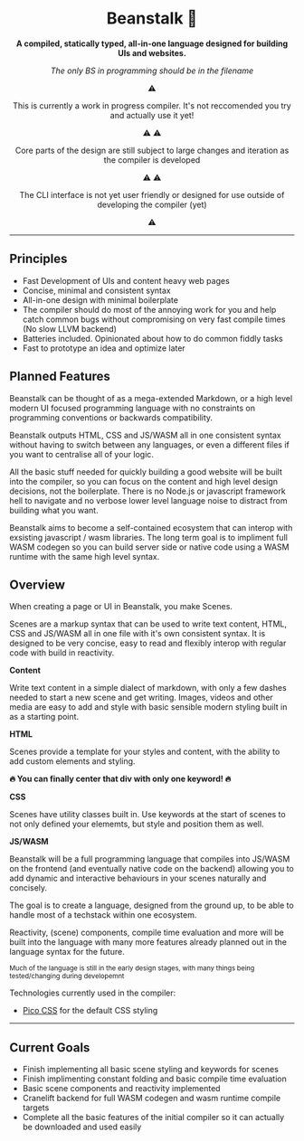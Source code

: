 <div align="center">

  <h1>Beanstalk 🌱</h1>

  <p>
    <strong>A compiled, statically typed, all-in-one language designed for building UIs and websites.</strong>
  </p>

  *The only BS in programming should be in the filename*

  ⚠️  <p>This is currently a work in progress compiler. It's not reccomended you try and actually use it yet!</p>  ⚠️
  ⚠️  <p>Core parts of the design are still subject to large changes and iteration as the compiler is developed</p>  ⚠️
  ⚠️  <p>The CLI interface is not yet user friendly or designed for use outside of developing the compiler (yet)</p>  ⚠️

</div>

---

## Principles
  - Fast Development of UIs and content heavy web pages
  - Concise, minimal and consistent syntax
  - All-in-one design with minimal boilerplate
  - The compiler should do most of the annoying work for you and help catch common bugs without compromising on very fast compile times (No slow LLVM backend)
  - Batteries included. Opinionated about how to do common fiddly tasks
  - Fast to prototype an idea and optimize later

## Planned Features
Beanstalk can be thought of as a mega-extended Markdown, or a high level modern UI focused programming language with no constraints on programming conventions or backwards compatibility.

Beanstalk outputs HTML, CSS and JS/WASM all in one consistent syntax without having to switch between any languages, or even a different files if you want to centralise all of your logic.

All the basic stuff needed for quickly building a good website will be built into the compiler, so you can focus on the content and high level design decisions, not the boilerplate. There is no Node.js or javascript framework hell to navigate and no verbose lower level language noise to distract from building what you want.

Beanstalk aims to become a self-contained ecosystem that can interop with exsisting javascript / wasm libraries. The long term goal is to impliment full WASM codegen so you can build server side or native code using a WASM runtime with the same high level syntax.

## Overview
When creating a page or UI in Beanstalk, you make Scenes.

Scenes are a markup syntax that can be used to write text content, HTML, CSS and JS/WASM all in one file with it's own consistent syntax. It is designed to be very concise, easy to read and flexibly interop with regular code with build in reactivity.

**Content**

Write text content in a simple dialect of markdown, with only a few dashes needed to start a new scene and get writing. Images, videos and other media are easy to add and style with basic sensible modern styling built in as a starting point.

**HTML**

Scenes provide a template for your styles and content, with the ability to add custom elements and styling.

**🔥 You can finally center that div with only one keyword! 🔥**

**CSS**

Scenes have utility classes built in. Use keywords at the start of scenes to not only defined your elememts, but style and position them as well.

**JS/WASM**

Beanstalk will be a full programming language that compiles into JS/WASM on the frontend (and eventually native code on the backend) allowing you to add dynamic and interactive behaviours in your scenes naturally and concisely. 

The goal is to create a language, designed from the ground up, to be able to handle most of a techstack within one ecosystem.

Reactivity, (scene) components, compile time evaluation and more will be built into the language with many more features already planned out in the language syntax for the future.

<sub>Much of the language is still in the early design stages, with many things being tested/changing during developemnt</sub>

Technologies currently used in the compiler:
- [Pico CSS](https://picocss.com/) for the default CSS styling

---

## Current Goals
  - Finish implementing all basic scene styling and keywords for scenes
  - Finish implimenting constant folding and basic compile time evaluation
  - Basic scene components and reactivity implemented
  - Cranelift backend for full WASM codegen and wasm runtime compile targets
  - Complete all the basic features of the initial compiler so it can actually be downloaded and used easily 
